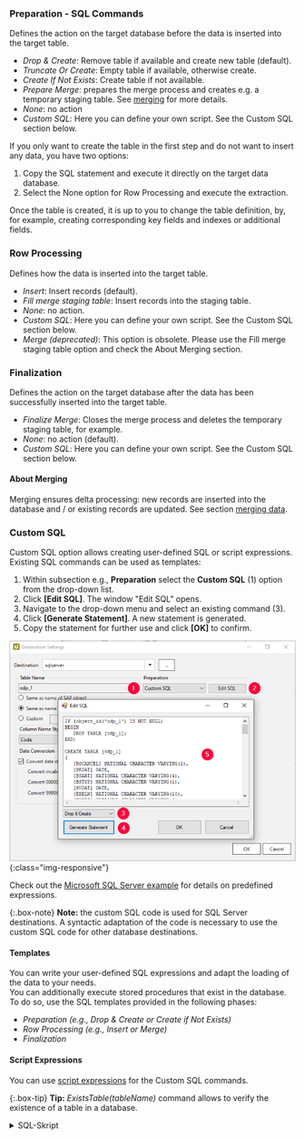 
### Preparation - SQL Commands

Defines the action on the target database before the data is inserted into the target table.
- *Drop & Create*: Remove table if available and create new table (default).
- *Truncate Or Create*: Empty table if available, otherwise create.
- *Create If Not Exists*: Create table if not available.
- *Prepare Merge*: prepares the merge process and creates e.g. a temporary staging table. See [merging](./merging-data) for more details. 
- *None*: no action
- *Custom SQL*: Here you can define your own script. See the Custom SQL section below. 

If you only want to create the table in the first step and do not want to insert any data, you have two options:
1. Copy the SQL statement and execute it directly on the target data database.
2. Select the None option for Row Processing and execute the extraction.

Once the table is created, it is up to you to change the table definition, 
by, for example, creating corresponding key fields and indexes or additional fields.


### Row Processing

Defines how the data is inserted into the target table.
- *Insert*: Insert records (default).
- *Fill merge staging table*: Insert records into the staging table.
- *None*: no action.
- *Custom SQL*: Here you can define your own script. See the Custom SQL section below.
- *Merge (deprecated)*: This option is obsolete. Please use the Fill merge staging table option and check the About Merging section. 


### Finalization

Defines the action on the target database after the data has been successfully inserted into the target table.
- *Finalize Merge*: Closes the merge process and deletes the temporary staging table, for example.  
- *None*: no action (default).
- *Custom SQL*: Here you can define your own script. See the Custom SQL section below.


#### About Merging
Merging ensures delta processing: new records are inserted into the database and / or existing records are updated. 
See section [merging data](./merging-data).


### Custom SQL

Custom SQL option allows creating user-defined SQL or script expressions. Existing SQL commands can 
be used as templates:

1. Within subsection e.g., **Preparation** select the **Custom SQL** (1) option from the drop-down list.
2. Click **[Edit SQL]**. The window "Edit SQL" opens.
3. Navigate to the drop-down menu and select an existing command (3). 
4. Click **[Generate Statement]**. A new statement is generated.
5. Copy the statement for further use and click **[OK]** to confirm.
 
![Formula-ExistsTable](/img/content/Formula-ExistsTable.png){:class="img-responsive"}

Check out the [Microsoft SQL Server example](../microsoft-sql-server/sql-server-custom-sql) for details on predefined expressions.

{:.box-note}
**Note:** the custom SQL code is used for SQL Server destinations. A syntactic adaptation of the code is necessary to use the custom SQL code for other database destinations.

#### Templates

You can write your user-defined SQL expressions and adapt the loading of the data to your needs. <br>
You can additionally execute stored procedures that exist in the database.
To do so, use the SQL templates provided in the following phases:
- *Preparation (e.g., Drop & Create or Create if Not Exists)* 
- *Row Processing (e.g., Insert or Merge)*  
- *Finalization*


#### Script Expressions

You can use [script expressions](https://help.theobald-software.com/en/xtract-universal/advanced-techniques/script-expressions) for the Custom SQL commands.

{:.box-tip}
**Tip:** *ExistsTable(tableName)* command allows to verify the existence of a table in a database.

<details>
<summary>SQL-Skript</summary>
{% highlight sql %}
#{
   iif
   (
      ExistsTable("MAKT"),
      "TRUNCATE TABLE \"MAKT\";",
      "
         CREATE TABLE \"MAKT\"(
            \"MATNR\" VARCHAR(18),
            \"SPRAS\" VARCHAR(2),
            \"MAKTX\" VARCHAR(40));
      "
   )
}#

{% endhighlight %}
</details>
